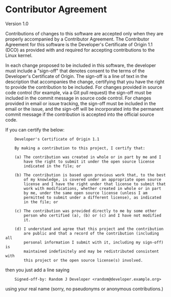 Contributor Agreement
=====================

Version 1.0

Contributions of changes to this software are accepted only when they
are properly accompanied by a Contributor Agreement. The Contributor
Agreement for this software is the Developer's Certificate of Origin
1.1 (DCO) as provided with and required for accepting contributions
to the Linux kernel.

In each change proposed to be included in this software, the
developer must include a "sign-off" that denotes consent to the
terms of the Developer's Certificate of Origin.  The sign-off is
a line of text in the description that accompanies the change,
certifying that you have the right to provide the contribution
to be included.  For changes provided in source code control (for
example, via a Git pull request) the sign-off must be included in
the commit message in source code control.  For changes provided
in email or issue tracking, the sign-off must be included in the
email or the issue, and the sign-off will be incorporated into the
permanent commit message if the contribution is accepted into the
official source code.

If you can certify the below:

        Developer's Certificate of Origin 1.1

        By making a contribution to this project, I certify that:

        (a) The contribution was created in whole or in part by me and I
            have the right to submit it under the open source license
            indicated in the file; or

        (b) The contribution is based upon previous work that, to the best
            of my knowledge, is covered under an appropriate open source
            license and I have the right under that license to submit that
            work with modifications, whether created in whole or in part
            by me, under the same open source license (unless I am
            permitted to submit under a different license), as indicated
            in the file; or

        (c) The contribution was provided directly to me by some other
            person who certified (a), (b) or (c) and I have not modified
            it.

        (d) I understand and agree that this project and the contribution
            are public and that a record of the contribution (including all
            personal information I submit with it, including my sign-off) is
            maintained indefinitely and may be redistributed consistent with
            this project or the open source license(s) involved.

then you just add a line saying

        Signed-off-by: Random J Developer <random@developer.example.org>

using your real name (sorry, no pseudonyms or anonymous contributions.)
